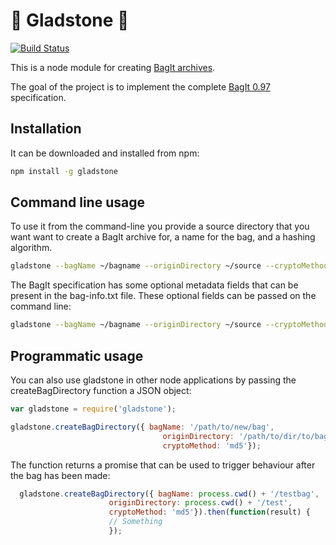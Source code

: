 # :handbag: Gladstone :handbag: 

[![Build Status](https://travis-ci.org/little9/gladstone.svg?branch=master)](https://travis-ci.org/little9/gladstone)

This is a node module for creating [BagIt archives](https://en.wikipedia.org/wiki/BagIt). 

The goal of the project is to implement the complete [BagIt 0.97](https://tools.ietf.org/html/draft-kunze-bagit-08) specification. 

## Installation

It can be downloaded and installed from npm:

```bash
npm install -g gladstone
```

## Command line usage

To use it from the command-line you provide a source directory that you want want to create a BagIt archive for, a name for the bag, and a hashing algorithm.

```bash
gladstone --bagName ~/bagname --originDirectory ~/source --cryptoMethod md5 
```

The BagIt specification has some optional metadata fields that can be present in the bag-info.txt file. These optional fields can
be passed on the command line:

```bash
gladstone --bagName ~/bagname --originDirectory ~/source --cryptoMethod md5 --sourceOrganization "Your Org"
```

## Programmatic usage 

You can also use gladstone in other node applications by passing the createBagDirectory function a JSON object:

```javascript 
var gladstone = require('gladstone');

gladstone.createBagDirectory({ bagName: '/path/to/new/bag',
                                  originDirectory: '/path/to/dir/to/bag',
                                  cryptoMethod: 'md5'});
```

The function returns a promise that can be used to trigger behaviour after the bag has been made:

```javascript 
  gladstone.createBagDirectory({ bagName: process.cwd() + '/testbag',
                      originDirectory: process.cwd() + '/test',
                      cryptoMethod: 'md5'}).then(function(result) { 
                      // Something
                      });                  
```
